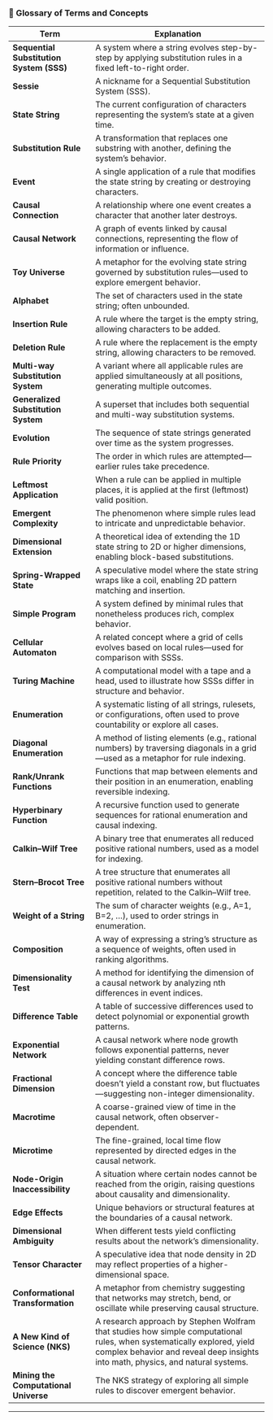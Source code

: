 ### 📘 Glossary of Terms and Concepts

| Term                          | Explanation |
|-------------------------------|-------------|
| **Sequential Substitution System (SSS)** | A system where a string evolves step-by-step by applying substitution rules in a fixed left-to-right order. |
| **Sessie** | A nickname for a Sequential Substitution System (SSS). |
| **State String**              | The current configuration of characters representing the system’s state at a given time. |
| **Substitution Rule**         | A transformation that replaces one substring with another, defining the system’s behavior. |
| **Event**                     | A single application of a rule that modifies the state string by creating or destroying characters. |
| **Causal Connection**         | A relationship where one event creates a character that another later destroys. |
| **Causal Network**            | A graph of events linked by causal connections, representing the flow of information or influence. |
| **Toy Universe**              | A metaphor for the evolving state string governed by substitution rules—used to explore emergent behavior. |
| **Alphabet**                  | The set of characters used in the state string; often unbounded. |
| **Insertion Rule**            | A rule where the target is the empty string, allowing characters to be added. |
| **Deletion Rule**             | A rule where the replacement is the empty string, allowing characters to be removed. |
| **Multi-way Substitution System** | A variant where all applicable rules are applied simultaneously at all positions, generating multiple outcomes. |
| **Generalized Substitution System** | A superset that includes both sequential and multi-way substitution systems. |
| **Evolution**                 | The sequence of state strings generated over time as the system progresses. |
| **Rule Priority**             | The order in which rules are attempted—earlier rules take precedence. |
| **Leftmost Application**      | When a rule can be applied in multiple places, it is applied at the first (leftmost) valid position. |
| **Emergent Complexity**       | The phenomenon where simple rules lead to intricate and unpredictable behavior. |
| **Dimensional Extension**     | A theoretical idea of extending the 1D state string to 2D or higher dimensions, enabling block-based substitutions. |
| **Spring-Wrapped State**      | A speculative model where the state string wraps like a coil, enabling 2D pattern matching and insertion. |
| **Simple Program**            | A system defined by minimal rules that nonetheless produces rich, complex behavior. |
| **Cellular Automaton**        | A related concept where a grid of cells evolves based on local rules—used for comparison with SSSs. |
| **Turing Machine**            | A computational model with a tape and a head, used to illustrate how SSSs differ in structure and behavior. |
| **Enumeration**               | A systematic listing of all strings, rulesets, or configurations, often used to prove countability or explore all cases. |
| **Diagonal Enumeration**      | A method of listing elements (e.g., rational numbers) by traversing diagonals in a grid—used as a metaphor for rule indexing. |
| **Rank/Unrank Functions**     | Functions that map between elements and their position in an enumeration, enabling reversible indexing. |
| **Hyperbinary Function**      | A recursive function used to generate sequences for rational enumeration and causal indexing. |
| **Calkin–Wilf Tree**          | A binary tree that enumerates all reduced positive rational numbers, used as a model for indexing. |
| **Stern–Brocot Tree**         | A tree structure that enumerates all positive rational numbers without repetition, related to the Calkin–Wilf tree. |
| **Weight of a String**        | The sum of character weights (e.g., A=1, B=2, …), used to order strings in enumeration. |
| **Composition**               | A way of expressing a string’s structure as a sequence of weights, often used in ranking algorithms. |
| **Dimensionality Test**       | A method for identifying the dimension of a causal network by analyzing nth differences in event indices. |
| **Difference Table**          | A table of successive differences used to detect polynomial or exponential growth patterns. |
| **Exponential Network**       | A causal network where node growth follows exponential patterns, never yielding constant difference rows. |
| **Fractional Dimension**      | A concept where the difference table doesn’t yield a constant row, but fluctuates—suggesting non-integer dimensionality. |
| **Macrotime**                 | A coarse-grained view of time in the causal network, often observer-dependent. |
| **Microtime**                 | The fine-grained, local time flow represented by directed edges in the causal network. |
| **Node-Origin Inaccessibility** | A situation where certain nodes cannot be reached from the origin, raising questions about causality and dimensionality. |
| **Edge Effects**              | Unique behaviors or structural features at the boundaries of a causal network. |
| **Dimensional Ambiguity**     | When different tests yield conflicting results about the network’s dimensionality. |
| **Tensor Character**          | A speculative idea that node density in 2D may reflect properties of a higher-dimensional space. |
| **Conformational Transformation** | A metaphor from chemistry suggesting that networks may stretch, bend, or oscillate while preserving causal structure. |
| **A New Kind of Science (NKS)** | A research approach by Stephen Wolfram that studies how simple computational rules, when systematically explored, yield complex behavior and reveal deep insights into math, physics, and natural systems. |
| **Mining the Computational Universe** | The NKS strategy of exploring all simple rules to discover emergent behavior. |

---
